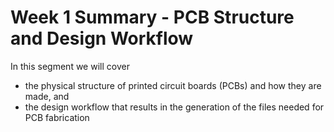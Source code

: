 # Week 1 Summary - PCB Structure and Design Workflow

In this segment we will cover
* the physical structure of printed circuit boards (PCBs) and how they are made, and
* the design workflow that results in the generation of the files needed for PCB fabrication

